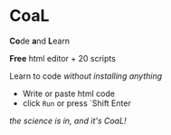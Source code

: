 # CoaL
**Co**de **a**nd **L**earn

**Free** html editor + 20 scripts

Learn to code *without installing anything*
* Write or paste html code
* click `Run` or press `Shift Enter

*the science is in, and it's CoaL!*
